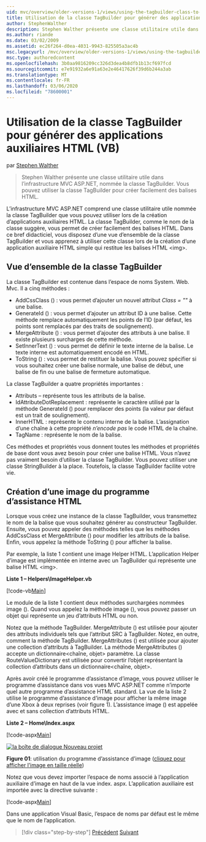 ```yaml
---
uid: mvc/overview/older-versions-1/views/using-the-tagbuilder-class-to-build-html-helpers-vb
title: Utilisation de la classe TagBuilder pour générer des applications auxiliaires HTML (VB) | Microsoft Docs
author: StephenWalther
description: Stephen Walther présente une classe utilitaire utile dans l’infrastructure MVC ASP.NET, nommée la classe TagBuilder. Vous pouvez utiliser la classe TagBuilder pour facilement...
ms.author: riande
ms.date: 03/02/2009
ms.assetid: ec26f264-d0ea-4031-9943-825505a3ac4b
msc.legacyurl: /mvc/overview/older-versions-1/views/using-the-tagbuilder-class-to-build-html-helpers-vb
msc.type: authoredcontent
ms.openlocfilehash: 3b0aa9816209cc326d3dea4b8dfb1b13cf697fcd
ms.sourcegitcommit: e7e91932a6e91a63e2e46417626f39d6b244a3ab
ms.translationtype: MT
ms.contentlocale: fr-FR
ms.lasthandoff: 03/06/2020
ms.locfileid: "78600001"
---
```

# <a name="using-the-tagbuilder-class-to-build-html-helpers-vb"></a>Utilisation de la classe TagBuilder pour générer des applications auxiliaires HTML (VB)

par [Stephen Walther](https://github.com/StephenWalther)

> Stephen Walther présente une classe utilitaire utile dans l’infrastructure MVC ASP.NET, nommée la classe TagBuilder. Vous pouvez utiliser la classe TagBuilder pour créer facilement des balises HTML.

L’infrastructure MVC ASP.NET comprend une classe utilitaire utile nommée la classe TagBuilder que vous pouvez utiliser lors de la création d’applications auxiliaires HTML. La classe TagBuilder, comme le nom de la classe suggère, vous permet de créer facilement des balises HTML. Dans ce bref didacticiel, vous disposez d’une vue d’ensemble de la classe TagBuilder et vous apprenez à utiliser cette classe lors de la création d’une application auxiliaire HTML simple qui restitue les balises HTML &lt;img&gt;.

## <a name="overview-of-the-tagbuilder-class"></a>Vue d’ensemble de la classe TagBuilder

La classe TagBuilder est contenue dans l’espace de noms System. Web. Mvc. Il a cinq méthodes :

- AddCssClass () : vous permet d’ajouter un nouvel attribut *Class = ""* à une balise.
- GenerateId () : vous permet d’ajouter un attribut ID à une balise. Cette méthode remplace automatiquement les points de l’ID (par défaut, les points sont remplacés par des traits de soulignement).
- MergeAttribute () : vous permet d’ajouter des attributs à une balise. Il existe plusieurs surcharges de cette méthode.
- SetInnerText () : vous permet de définir le texte interne de la balise. Le texte interne est automatiquement encodé en HTML.
- ToString () : vous permet de restituer la balise. Vous pouvez spécifier si vous souhaitez créer une balise normale, une balise de début, une balise de fin ou une balise de fermeture automatique.

La classe TagBuilder a quatre propriétés importantes :

- Attributs – représente tous les attributs de la balise.
- IdAttributeDotReplacement : représente le caractère utilisé par la méthode GenerateId () pour remplacer des points (la valeur par défaut est un trait de soulignement).
- InnerHTML : représente le contenu interne de la balise. L’assignation d’une chaîne à cette propriété *n’encode pas* le code HTML de la chaîne.
- TagName : représente le nom de la balise.

Ces méthodes et propriétés vous donnent toutes les méthodes et propriétés de base dont vous avez besoin pour créer une balise HTML. Vous n’avez pas vraiment besoin d’utiliser la classe TagBuilder. Vous pouvez utiliser une classe StringBuilder à la place. Toutefois, la classe TagBuilder facilite votre vie.

## <a name="creating-an-image-html-helper"></a>Création d’une image du programme d’assistance HTML

Lorsque vous créez une instance de la classe TagBuilder, vous transmettez le nom de la balise que vous souhaitez générer au constructeur TagBuilder. Ensuite, vous pouvez appeler des méthodes telles que les méthodes AddCssClass et MergeAttribute () pour modifier les attributs de la balise. Enfin, vous appelez la méthode ToString () pour afficher la balise.

Par exemple, la liste 1 contient une image Helper HTML. L’application Helper d’image est implémentée en interne avec un TagBuilder qui représente une balise HTML &lt;img&gt;.

**Liste 1 – Helpers\ImageHelper.vb**

[!code-vb[Main](using-the-tagbuilder-class-to-build-html-helpers-vb/samples/sample1.vb)]

Le module de la liste 1 contient deux méthodes surchargées nommées image (). Quand vous appelez la méthode image (), vous pouvez passer un objet qui représente un jeu d’attributs HTML ou non.

Notez que la méthode TagBuilder. MergeAttribute () est utilisée pour ajouter des attributs individuels tels que l’attribut SRC à TagBuilder. Notez, en outre, comment la méthode TagBuilder. MergeAttributes () est utilisée pour ajouter une collection d’attributs à TagBuilder. La méthode MergeAttributes () accepte un dictionnaire&lt;chaîne, objet&gt; paramètre. La classe RouteValueDictionary est utilisée pour convertir l’objet représentant la collection d’attributs dans un dictionnaire&lt;chaîne, objet&gt;.

Après avoir créé le programme d’assistance d’image, vous pouvez utiliser le programme d’assistance dans vos vues MVC ASP.NET comme n’importe quel autre programme d’assistance HTML standard. La vue de la liste 2 utilise le programme d’assistance d’image pour afficher la même image d’une Xbox à deux reprises (voir figure 1). L’assistance image () est appelée avec et sans collection d’attributs HTML.

**Liste 2 – Home\Index.aspx**

[!code-aspx[Main](using-the-tagbuilder-class-to-build-html-helpers-vb/samples/sample2.aspx)]

[![la boîte de dialogue Nouveau projet](using-the-tagbuilder-class-to-build-html-helpers-vb/_static/image1.jpg)](using-the-tagbuilder-class-to-build-html-helpers-vb/_static/image1.png)

**Figure 01**: utilisation du programme d’assistance d’image ([cliquez pour afficher l’image en taille réelle](using-the-tagbuilder-class-to-build-html-helpers-vb/_static/image2.png))

Notez que vous devez importer l’espace de noms associé à l’application auxiliaire d’image en haut de la vue index. aspx. L’application auxiliaire est importée avec la directive suivante :

[!code-aspx[Main](using-the-tagbuilder-class-to-build-html-helpers-vb/samples/sample3.aspx)]

Dans une application Visual Basic, l’espace de noms par défaut est le même que le nom de l’application.

> [!div class="step-by-step"]
> [Précédent](creating-custom-html-helpers-vb.md)
> [Suivant](creating-page-layouts-with-view-master-pages-vb.md)
